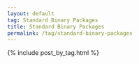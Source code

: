```yaml
---
layout: default
tag: Standard Binary Packages
title: Standard Binary Packages
permalink: /tag/standard-binary-packages
---
```


{% include post_by_tag.html %}